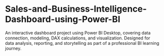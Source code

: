 # Sales-and-Business-Intelligence-Dashboard-using-Power-BI
An interactive dashboard project using Power BI Desktop, covering data connection, modeling, DAX calculations, and visualization. Designed for data analysis, reporting, and storytelling as part of a professional BI learning journey.
